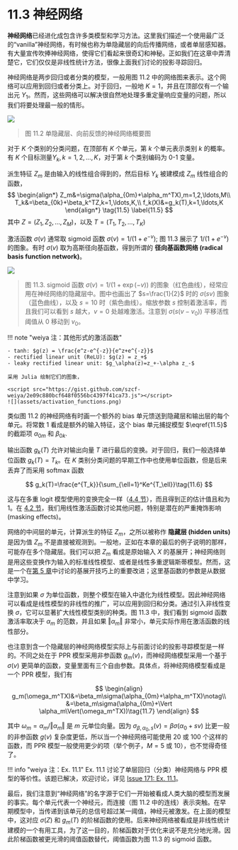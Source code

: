 # 11.3 神经网络

**神经网络**已经进化成包含许多类模型和学习方法。这里我们描述一个使用最广泛的“vanilla”神经网络，有时候也称为单隐藏层的向后传播网络，或者单层感知器。有大量宣传吹捧神经网络，使得它们看起来很奇幻和神秘。正如我们在这章中弄清楚它，它们仅仅是非线性统计方法，很像上面我们讨论的投影寻踪回归。

神经网络是两步回归或者分类的模型，一般用图 11.2 中的网络图来表示。这个网络可以应用到回归或者分类上。对于回归，一般地 $K=1$，并且在顶部仅有一个输出元 $Y_1$。然而，这些网络可以解决很自然地处理多重定量响应变量的问题，所以我们将要处理最一般的情形。

![](../img/11/fig11.2.png)

> 图 11.2 单隐藏层、向前反馈的神经网络概要图

对于 $K$ 个类别的分类问题，在顶部有 $K$ 个单元，第 $k$ 个单元表示类别 $k$ 的概率。有 $K$ 个目标测量$Y_k,k=1,2,\ldots,K$，对于第 $k$ 个类别编码为 0-1 变量。

派生特征 $Z_m$ 是由输入的线性组合得到的，然后目标 $Y_k$ 被建模成 $Z_m$ 线性组合的函数，
$$
\begin{align*}
Z_m&=\sigma(\alpha_{0m}+\alpha_m^TX),m=1,2,\ldots,M\\
T_k&=\beta_{0k}+\beta_k^TZ,k=1,\ldots,K,\\
f_k(X)&=g_k(T),k=1,\ldots,K
\end{align*}
\tag{11.5}
\label{11.5}
$$
其中 $Z=(Z_1,Z_2,\ldots,Z_M)$，以及 $T=(T_1,T_2,\ldots,T_K)$

激活函数 $\sigma(v)$ 通常取 sigmoid 函数 $\sigma(v)=1/(1+e^{-v})$; 图 11.3 展示了 $1/(1+e^{-v})$ 的图象。有时 $\sigma(v)$ 取为高斯径向基函数，得到所谓的 **径向基函数网络 (radical basis function network)**。

![](../img/11/fig11.3.png)

> 图 11.3. sigmoid 函数 $\sigma(v)=1/(1+\exp(-v))$ 的图象（红色曲线），经常应用在神经网络的隐藏层中。图中也画出了 $s=\frac{1}{2}$ 时的 $\sigma(sv)$ 图象（蓝色曲线），以及 $s=10$ 时（紫色曲线）。缩放参数 $s$ 控制着激活率，而且我们可以看到 $s$ 越大，$v=0$ 处越难激活。注意到 $\sigma(s(v-v_0))$ 平移活性阈值从 0 移动到 $v_0$。

!!! note "weiya 注：其他形式的激活函数"

    - tanh: $g(z) = \frac{e^z-e^{-z}}{e^z+e^{-z}}$
    - rectified linear unit (ReLU): $g(z) = z_+$
    - leaky rectified linear unit: $g_\alpha(z)=z_+-\alpha z_-$

    采用 Julia 绘制它们的图象，
    
    <script src="https://gist.github.com/szcf-weiya/2e09c880bcf648f0556bc4397f41ca73.js"></script>
    ![](assets/activation_functions.png)



类似图 11.2 的神经网络有时画一个额外的 bias 单元馈送到隐藏层和输出层的每个单元。将常数 1 看成是额外的输入特征，这个 bias 单元捕捉模型 $\eqref{11.5}$ 的截距项 $\alpha_{0m}$ 和 $\beta_{0k}$.

输出函数 $g_k(T)$ 允许对输出向量 $T$ 进行最后的变换。对于回归，我们一般选择单位函数 $g_k(T)=T_k$。在 $K$ 类别分类问题的早期工作中也使用单位函数，但是后来丢弃了而采用 softmax 函数

$$
g_k(T)=\frac{e^{T_k}}{\sum_{\ell=1}^Ke^{T_\ell}}\tag{11.6}
$$

这与在多重 logit 模型使用的变换完全一样（[4.4 节](../04-Linear-Methods-for-Classification/4.4-Logistic-Regression/index.html)），而且得到正的估计值且和为 1。在 [4.2 节](../04-Linear-Methods-for-Classification/4.2-Linear-Regression-of-an-Indicator-Matrix/index.html)，我们用线性激活函数讨论其他问题，特别是潜在的严重掩饰影响 (masking effects)。

网络的中间层的单元，计算派生的特征 $Z_m$，之所以被称作 **隐藏层 (hidden units)** 是因为值 $Z_m$ 不是直接被观测到。一般地，正如在本章的最后的例子说明的那样，可能存在多个隐藏层。我们可以把 $Z_m$ 看成是原始输入 $X$ 的基展开；神经网络则是用这些变换作为输入的标准线性模型、或者是线性多重逻辑斯蒂模型。然而，这是一个在[第 5 章](../05-Basis-Expansions-and-Regularization/5.1-Introduction/index.html)中讨论的基展开技巧上的重要改进；这里基函数的参数是从数据中学习。

注意到如果 $\sigma$ 为单位函数，则整个模型在输入中退化为线性模型。因此神经网络可以看成是线性模型的非线性的推广，可以应用到回归和分类。通过引入非线性变换 $\sigma$，它可以显著扩大线性模型类别的种类。图 11.3 中，我们看到 sigmoid 函数激活率取决于 $\alpha_m$ 的范数，并且如果 $\Vert \alpha_m\Vert$ 非常小，单元实际作用在激活函数的线性部分。

也注意到含一个隐藏层的神经网络模型实际上与前面讨论的投影寻踪模型是一样的。不同之处在于 PPR 模型采用非参函数 $g_m(v)$，而神经网络模型采用一个基于 $\sigma(v)$ 更简单的函数，变量里面有三个自由参数。具体点，将神经网络模型看成是一个 PPR 模型，我们有

$$
\begin{align}
g_m(\omega_m^TX)&=\beta_m\sigma(\alpha_{0m}+\alpha_m^TX)\notag\\
&=\beta_m\sigma(\alpha_{0m}+\Vert \alpha_m\Vert(\omega_m^TX))\tag{11.7}
\end{align}
$$

其中 $\omega_m=\alpha_m/\Vert \alpha_m\Vert$ 是 $m$ 元单位向量。因为 $\sigma_{\beta,\alpha_0,s}(v)=\beta\sigma(\alpha_0+sv)$ 比更一般的非参函数 $g(v)$ 复杂度更低，所以当一个神经网络可能使用 20 或 100 个这样的函数，而 PPR 模型一般使用更少的项（举个例子，$M=5$ 或 $10$），也不觉得奇怪了。

!!! info "weiya 注：Ex. 11.1"
    Ex. 11.1 讨论了单层回归（分类）神经网络与 PPR 模型的等价性。该题已解决，欢迎讨论，详见 [Issue 171: Ex. 11.1](https://github.com/szcf-weiya/ESL-CN/issues/171)。

最后，我们注意到“神经网络”的名字源于它们一开始被看成人类大脑的模型而发展的事实。每个单元代表一个神经元，而连接（图 11.2 中的连线）表示突触。在早期模型中，当传递到该单元的总信号超过某一阈值，神经元被激发。在上面的模型中，这对应 $\sigma(Z)$ 和 $g_m(T)$ 的阶梯函数的使用。后来神经网络被看成是非线性统计建模的一个有用工具，为了这一目的，阶梯函数对于优化来说不是充分地光滑。因此阶梯函数被更光滑的阈值函数替代，阈值函数为图 11.3 的 sigmoid 函数。
